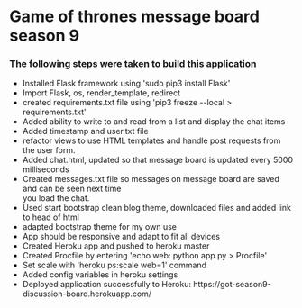 <h1>Game of thrones message board season 9</h1>
<h3> The following steps were taken to build this application</h3>
<ul>
<li> Installed Flask framework using 'sudo pip3 install Flask'</li>
<li> Import Flask, os, render_template, redirect </li>
<li> created requirements.txt file using 'pip3 freeze --local > requirements.txt'</li>
<li> Added ability to write to and read from a list and display the chat items</li>
<li> Added timestamp and user.txt file</li>
<li> refactor views to use HTML templates and handle post requests from the user form.</li>
<li> Added chat.html, updated so that message board is updated every 5000 milliseconds</li>
<li> Created messages.txt file so messages on message board are saved and can be seen next time</li>
you load the chat.
<li> Used start bootstrap clean blog theme, downloaded files and added link to head of html</li>
<li> adapted bootstrap theme for my own use</li>
<li> App should be responsive and adapt to fit all devices</li>
<li> Created Heroku app and pushed to heroku master</li>
<li> Created Procfile by entering 'echo web: python app.py > Procfile'</li>
<li> Set scale with 'heroku ps:scale web=1' command</li>
<li> Added config variables in heroku settings</li>
<li> Deployed application successfully to Heroku: https://got-season9-discussion-board.herokuapp.com/ </li>
